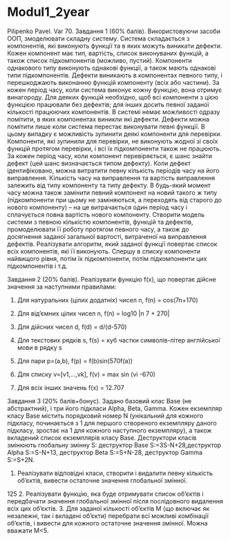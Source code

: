 # Modul1_2year
Pilipenko Pavel. Var 70.
Завдання 1 (60% балів). Використовуючи засоби ООП, змоделювати складну систему. Система
складається з компонентів, які виконують функції та в яких можуть виникати дефекти. Кожен
компонент має тип, вартість, список виконуваних функцій, а також список підкомпонентів
(можливо, пустий). Компоненти однакового типу виконують однакові функції, а також мають
однакові типи підкомпонентів. Дефекти виникають в компонентах певного типу, і перешкоджають
виконанню функцій компоненту (всіх або частини). За кожен період часу, коли система виконує
кожну функцію, вона отримує винагороду. Для деяких функцій необхідно, щоб всі компоненти з
цією функцією працювали без дефектів; для інших досить певної заданої кількості працюючих
компонентів. В системі немає можливості одразу помітити, в яких компонентах виникли які
дефекти. Дефекти можна помітити лише коли система перестає виконувати певні функції. В цьому
випадку є можливість зупинити деякі компоненти для перевірки. Компоненти, які зупинили для
перевірки, не виконують жодної зі своїх функцій протягом перевірки, і всі їх підкомпоненти також
не працюють. За кожен період часу, коли компонент перевіряється, є шанс знайти дефект (цей шанс
визначається типом дефекту). Коли дефект ідентифіковано, можна витратити певну кількість
періодів часу на його виправлення. Кількість часу на виправлення та вартість виправлення залежить
від типу компоненту та типу дефекту. В будь-який момент часу можна також замінити певний
компонент на новий такого ж типу (підкомпоненти при цьому не заміняються, а переходять від
старого до нового компоненту) – на це витрачається один період часу і сплачується повна вартість
нового компоненту.
Створити модель системи з певною кількістю компонентів, функцій та дефектів, промоделювати її
роботу протягом певного часу, а також до досягнення заданої загальної вартості, витраченої на
виправлення дефектів.
Реалізувати алгоритм, який заданої функції повертає список всіх компонентів, які її виконують.
Спершу в списку компоненти найвищого рівня, потім їх підкомпоненти, потім підкомпоненти цих
підкомпонентів і т.д.

Завдання 2 (20% балів). Реалізувати функцію f(x), що повертає дійсне значення за наступними
правилами:
1. Для натуральних (цілих додатніх) чисел n, f(n) = cos(7n+170)
2. Для від’ємних цілих чисел n, f(n) = log10 |n
7 + 270|

3. Для дійсних чисел d, f(d) = d/(d-570)
4. Для текстових рядків s, f(s) = куб частки символів-літер англійської мови в рядку s
5. Для пари p=(a,b), f(p) = f(b)sin(570f(a))
6. Для списку v=[v1,...,vk], f(v) = max sin (vi -670)
7. Для всіх інших значень f(x) = 12.707

Завдання 3 (20% балів+бонус). Задано базовий клас Base (не абстрактний), і три його підкласи Alpha,
Beta, Gamma. Кожен екземпляр класу Base містить порядковий номер N (унікальний для кожного
підкласу, починається з 1 для першого створеного екземпляру даного підкласу, зростає на 1 для
кожного наступного екземпляру), а також вкладений список екземплярів класу Base. Деструктори
класів змінюють глобальну змінну S: деструктор Base S:=3S-N+28,деструктор Alpha S:=S-N+13,
деструктор Beta S:=S+N-28, деструктор Gamma S:=S+2N.
1. Реалізувати відповідні класи, створити і видалити певну кількість об’єктів, вивести
остаточне значення глобальної змінної.

125
2. Реалізувати функцію, яка буде отримувати список об’єктів і передбачати значення
глобальної змінної після послідовного видалення всіх цих об’єктів.
3. Для заданої кількості об’єктів M (що включає як незалежні, так і вкладені об’єкти) перебрати
всі можливі комбінації об’єктів, і вивести для кожного остаточне значення змінної. Можна
вважати M<5.
